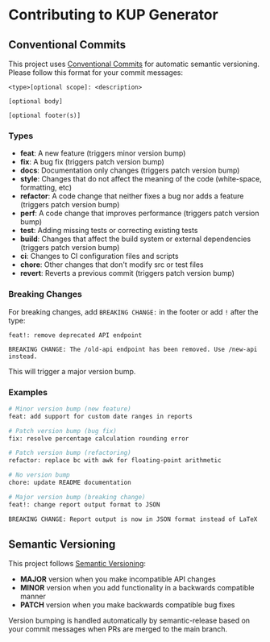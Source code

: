 # Contributing to KUP Generator

## Conventional Commits

This project uses [Conventional Commits](https://www.conventionalcommits.org/) for automatic semantic versioning. Please follow this format for your commit messages:

```
<type>[optional scope]: <description>

[optional body]

[optional footer(s)]
```

### Types

- **feat**: A new feature (triggers minor version bump)
- **fix**: A bug fix (triggers patch version bump)
- **docs**: Documentation only changes (triggers patch version bump)
- **style**: Changes that do not affect the meaning of the code (white-space, formatting, etc)
- **refactor**: A code change that neither fixes a bug nor adds a feature (triggers patch version bump)
- **perf**: A code change that improves performance (triggers patch version bump)
- **test**: Adding missing tests or correcting existing tests
- **build**: Changes that affect the build system or external dependencies (triggers patch version bump)
- **ci**: Changes to CI configuration files and scripts
- **chore**: Other changes that don't modify src or test files
- **revert**: Reverts a previous commit (triggers patch version bump)

### Breaking Changes

For breaking changes, add `BREAKING CHANGE:` in the footer or add `!` after the type:

```
feat!: remove deprecated API endpoint

BREAKING CHANGE: The /old-api endpoint has been removed. Use /new-api instead.
```

This will trigger a major version bump.

### Examples

```bash
# Minor version bump (new feature)
feat: add support for custom date ranges in reports

# Patch version bump (bug fix)
fix: resolve percentage calculation rounding error

# Patch version bump (refactoring)
refactor: replace bc with awk for floating-point arithmetic

# No version bump
chore: update README documentation

# Major version bump (breaking change)
feat!: change report output format to JSON

BREAKING CHANGE: Report output is now in JSON format instead of LaTeX
```

## Semantic Versioning

This project follows [Semantic Versioning](https://semver.org/):

- **MAJOR** version when you make incompatible API changes
- **MINOR** version when you add functionality in a backwards compatible manner
- **PATCH** version when you make backwards compatible bug fixes

Version bumping is handled automatically by semantic-release based on your commit messages when PRs are merged to the main branch.
